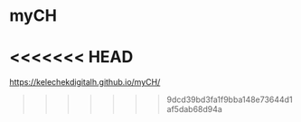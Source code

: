 # myCH
<<<<<<< HEAD
=======
https://kelechekdigitalh.github.io/myCH/
>>>>>>> 9dcd39bd3fa1f9bba148e73644d1af5dab68d94a

